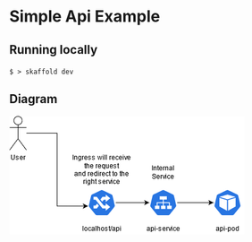 # Simple Api Example

## Running locally

`$ > skaffold dev`

## Diagram

![simple-api-example-diagram](./diagram/simple-api-example.png)
